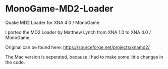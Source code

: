 MonoGame-MD2-Loader
===================

Quake MD2 Loader for XNA 4.0 / MonoGame

I ported the MD2 Loader by Matthew Lynch from XNA 1.0 to XNA 4.0 / MonoGame.

Original can be found here: https://sourceforge.net/projects/xnamd2/

The Mac version is seperated, because I had to make some little changes in the code.



